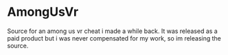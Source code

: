 # AmongUsVr
Source for an among us vr cheat i made a while back. It was released as a paid product but i was never compensated for my work, so im releasing the source.
